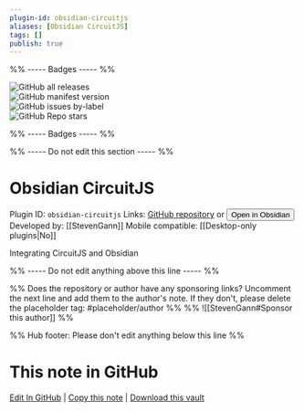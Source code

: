 ```yaml
---
plugin-id: obsidian-circuitjs
aliases: [Obsidian CircuitJS]
tags: []
publish: true
---
```


%% ----- Badges ----- %%

![GitHub all releases](https://img.shields.io/github/downloads/StevenGann/obsidian-circuitjs/total?color=573E7A&logo=github&style=for-the-badge)  
![GitHub manifest version](https://img.shields.io/github/manifest-json/v/StevenGann/obsidian-circuitjs?color=573E7A&logo=github&style=for-the-badge)  
![GitHub issues by-label](https://img.shields.io/github/issues/StevenGann/obsidian-circuitjs/help%20wanted?color=573E7A&logo=github&style=for-the-badge)  
![GitHub Repo stars](https://img.shields.io/github/stars/StevenGann/obsidian-circuitjs?color=573E7A&logo=github&style=for-the-badge)

%% ----- Badges ----- %%

%% ----- Do not edit this section ----- %%

# Obsidian CircuitJS

Plugin ID: `obsidian-circuitjs`
Links: [GitHub repository](https://github.com/StevenGann/obsidian-circuitjs) or [<button id=HH>Open in Obsidian</button>](obsidian://show-plugin?id=obsidian-circuitjs)
Developed by: [[StevenGann]]
Mobile compatible: [[Desktop-only plugins|No]]

Integrating CircuitJS and Obsidian

%% ----- Do not edit anything above this line ----- %%

%% Does the repository or author have any sponsoring links? Uncomment the next line and add them to the author's note. If they don't, please delete the placeholder tag: #placeholder/author %%
%% ![[StevenGann#Sponsor this author]] %%

%% Hub footer: Please don't edit anything below this line %%

# This note in GitHub

<span class="git-footer">[Edit In GitHub](https://github.dev/obsidian-community/obsidian-hub/blob/main/02%20-%20Community%20Expansions/02.05%20All%20Community%20Expansions/Plugins/obsidian-circuitjs.md "git-hub-edit-note") | [Copy this note](https://raw.githubusercontent.com/obsidian-community/obsidian-hub/main/02%20-%20Community%20Expansions/02.05%20All%20Community%20Expansions/Plugins/obsidian-circuitjs.md "git-hub-copy-note") | [Download this vault](https://github.com/obsidian-community/obsidian-hub/archive/refs/heads/main.zip "git-hub-download-vault") </span>
